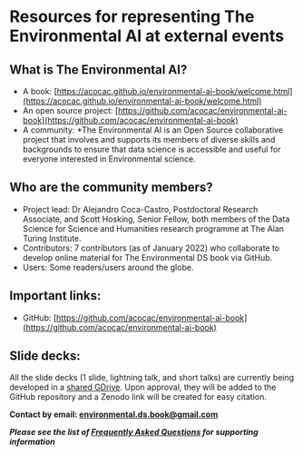 # Resources for representing The Environmental AI at external events

## What is The Environmental AI?
- A book: [https://acocac.github.io/environmental-ai-book/welcome.html](https://acocac.github.io/environmental-ai-book/welcome.html)
- An open source project: [https://github.com/acocac/environmental-ai-book](https://github.com/acocac/environmental-ai-book)
- A community: *The Environmental AI is an Open Source collaborative project that involves and supports its members of diverse skills and backgrounds to ensure that data science is accessible and useful for everyone interested in Environmental science. 

## Who are the community members? 
- Project lead: Dr Alejandro Coca-Castro, Postdoctoral Research Associate, and Scott Hosking, Senior Fellow, both members of the Data Science for Science and Humanities research programme at The Alan Turing Institute.
- Contributors: 7 contributors (as of January 2022) who collaborate to develop online material for The Environmental DS book via GitHub.
- Users: Some readers/users around the globe.

## Important links:
- GitHub: [https://github.com/acocac/environmental-ai-book](https://github.com/acocac/environmental-ai-book)

## Slide decks:

All the slide decks (1 slide, lightning talk, and short talks) are currently being developed in a [shared GDrive](https://drive.google.com/drive/folders/1J9oUA_quFl8q_OE8W0HBjSxLeNJEg08_?usp=sharing).
Upon approval, they will be added to the GitHub repository and a Zenodo link will be created for easy citation.

**Contact by email: [environmental.ds.book@gmail.com](mailto:environmental.ds.book@gmail.com)**

***Please see the list of [Frequently Asked Questions](faqs.md) for supporting information***
